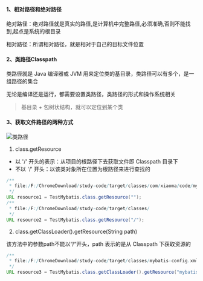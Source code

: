 #### 1、相对路径和绝对路径

绝对路径：绝对路径就是真实的路径,是计算机中完整路径,必须准确,否则不能找到,起点是系统的根目录

相对路径：所谓相对路径，就是相对于自己的目标文件位置

#### 2、类路径Classpath

类路径就是 Java 编译器或 JVM 用来定位类的基目录，类路径可以有多个，是一组路径的集合

无论是编译还是运行，都需要设置类路径，类路径的形式和操作系统相关

> 基目录 + 包树状结构，就可以定位到某个类

#### 3、获取文件路径的两种方式

![类路径](D:\notes\java-notes\资源\类路径.png)

1. class.getResource

- 以 '/' 开头的表示：从项目的根路径下去获取文件即 Classpath 目录下
- 不以 '/' 开头：以该类对象所在位置为根路径来进行查找的

```java
/**
 * file:/F:/ChromeDownload/study-code/target/classes/com/xiaoma/code/mybatis/
 */
URL resource1 = TestMybatis.class.getResource("");
/**
 * file:/F:/ChromeDownload/study-code/target/classes/
 */
URL resource2 = TestMybatis.class.getResource("/");
```

2. class.getClassLoader().getResource(String path)

该方法中的参数path不能以“/“开头，path 表示的是从 Classpath 下获取资源的

```java
/**
 * file:/F:/ChromeDownload/study-code/target/classes/mybatis-config.xml
 */
URL resource3 = TestMybatis.class.getClassLoader().getResource("mybatis-config.xml");
```

